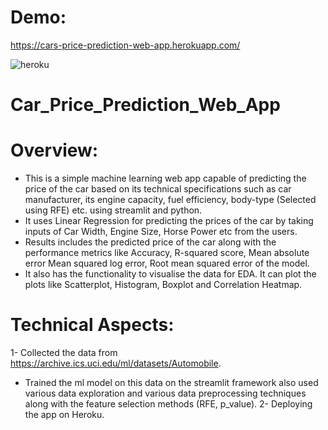 # Demo:
https://cars-price-prediction-web-app.herokuapp.com/

![heroku](https://user-images.githubusercontent.com/80488887/132855205-c8f55e6e-9859-42fe-ab2c-da3056c4f1e9.JPG)

# Car_Price_Prediction_Web_App

# Overview:
- This is a simple machine learning web app capable of predicting the price of the car based on its technical specifications such as car manufacturer, its engine capacity, fuel efficiency, body-type (Selected using RFE)  etc. using streamlit and python. 
- It uses Linear Regression for predicting the prices of the car by taking inputs of Car Width, Engine Size, Horse Power etc from the users. 
- Results includes the predicted price of the car along with the performance metrics like Accuracy, R-squared score, Mean absolute error Mean squared log error, Root mean squared error of the model. 
- It also has the functionality to visualise the data for EDA. It can plot the plots like Scatterplot, Histogram, Boxplot and Correlation Heatmap.

# Technical Aspects: 
1- Collected the data from https://archive.ics.uci.edu/ml/datasets/Automobile. 
- Trained the ml model on this data on the streamlit framework also used various data exploration and various data preprocessing techniques along with the feature selection methods (RFE, p_value). 
2- Deploying the app on Heroku.
